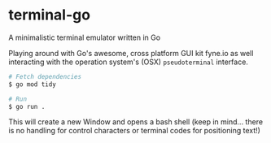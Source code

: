 # terminal-go

A minimalistic terminal emulator written in Go 

Playing around with Go's awesome, cross platform GUI kit fyne.io as well interacting with the operation system's (OSX) `pseudoterminal` interface.

~~~bash
# Fetch dependencies
$ go mod tidy

# Run
$ go run .
~~~

This will create a new Window and opens a bash shell (keep in mind... there is no handling for control characters or terminal codes for positioning text!)
